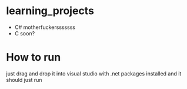 # learning_projects
- C# motherfuckersssssss
- C soon?
# How to run
just drag and drop it into visual studio with .net packages installed and it should just run
